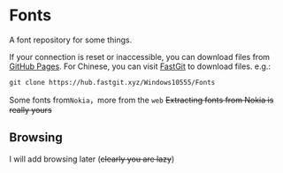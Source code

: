 # Fonts
A font repository for some things.

If your connection is reset or inaccessible, you can download files from [GitHub Pages](https://windows10555.github.io/Fonts/).
    For Chinese, you can visit [FastGit](https://hub.fastgit.xyz/Windows10555/Fonts/) to download files.
e.g.:
```
git clone https://hub.fastgit.xyz/Windows10555/Fonts
```
Some fonts from`Nokia`，more from the `web`
~~Extracting fonts from Nokia is really yours~~
## Browsing

I will add browsing later (~~clearly you are lazy~~)
